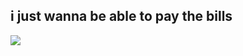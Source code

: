 ## i just wanna be able to pay the bills

![](https://github.com/user-attachments/assets/aa2aa36a-2175-4063-802c-9e2e7935c4d1)


<!--
oi amigo
https://pedrock.netlify.app/ < made with no effort so ignore the info
-->
